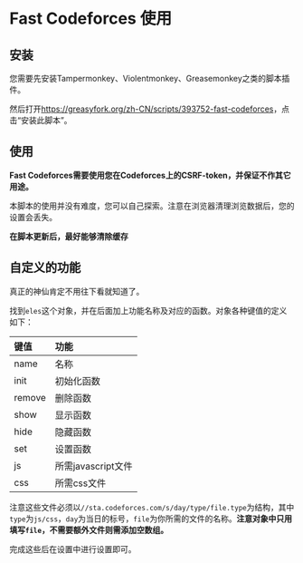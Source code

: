 # Fast Codeforces 使用

## 安装

您需要先安装Tampermonkey、Violentmonkey、Greasemonkey之类的脚本插件。

然后打开<https://greasyfork.org/zh-CN/scripts/393752-fast-codeforces>，点击“安装此脚本”。

## 使用

**Fast Codeforces需要使用您在Codeforces上的CSRF-token，并保证不作其它用途。**

本脚本的使用并没有难度，您可以自己探索。注意在浏览器清理浏览数据后，您的设置会丢失。

**在脚本更新后，最好能够清除缓存**

## 自定义的功能

真正的神仙肯定不用往下看就知道了。

找到`eles`这个对象，并在后面加上功能名称及对应的函数。对象各种键值的定义如下：

|键值|功能|
|:--|:--|
|name|名称|
|init|初始化函数|
|remove|删除函数|
|show|显示函数|
|hide|隐藏函数|
|set|设置函数|
|js|所需javascript文件|
|css|所需css文件|

注意这些文件必须以`//sta.codeforces.com/s/day/type/file.type`为结构，其中`type`为`js/css`，`day`为当日的标号，`file`为你所需的文件的名称。**注意对象中只用填写`file`，不需要额外文件则需添加空数组。**

完成这些后在设置中进行设置即可。
